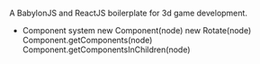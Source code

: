 A BabylonJS and ReactJS boilerplate for 3d game development.

- Component system
  new Component(node)
  new Rotate(node)
  Component.getComponents<Rotate>(node)
  Component.getComponentsInChildren<Rotate>(node)
